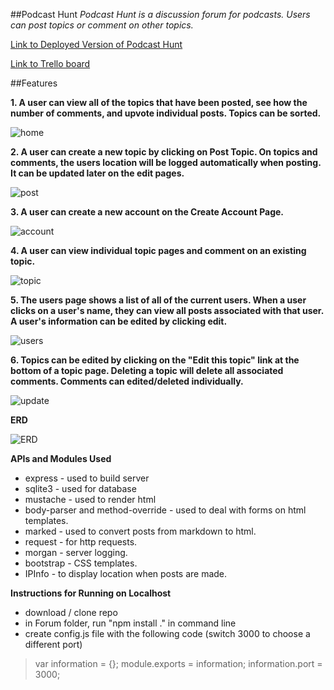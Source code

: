 ##Podcast Hunt
*Podcast Hunt is a discussion forum for podcasts. Users can post topics or comment on other topics.*

[Link to Deployed Version of Podcast Hunt](45.55.169.72)

[Link to Trello board](https://trello.com/b/EiOsxalM/wdi-project-one)

##Features

**1. A user can view all of the topics that have been posted, see how the number of comments, and upvote individual posts. Topics can be sorted.**

![home](images/home.png)

**2. A user can create a new topic by clicking on Post Topic. On topics and comments, the users location will be logged automatically when posting. It can be updated later on the edit pages.**

![post](images/post.png)

**3. A user can create a new account on the Create Account Page.**

![account](images/account.png)

**4. A user can view individual topic pages and comment on an existing topic.**

![topic](images/topic.png)

**5. The users page shows a list of all of the current users. When a user clicks on a user's name, they can view all posts associated with that user. A user's information can be edited by clicking edit.**

![users](images/users.png)

**6. Topics can be edited by clicking on the "Edit this topic" link at the bottom of a topic page. Deleting a topic will delete all associated comments. Comments can edited/deleted individually.**

![update](images/update.png)

**ERD**

![ERD](images/ERD.jpg)

**APIs and Modules Used**
- express - used to build server
- sqlite3 - used for database
- mustache - used to render html
- body-parser and method-override - used to deal with forms on html templates.
- marked - used to convert posts from markdown to html.
- request - for http requests.
- morgan - server logging.
- bootstrap - CSS templates.
- IPInfo - to display location when posts are made.

**Instructions for Running on Localhost**
- download / clone repo
- in Forum folder, run "npm install ." in command line
- create config.js file with the following code (switch 3000 to choose a different port)
> var information = {};
> module.exports = information;
> information.port = 3000;
